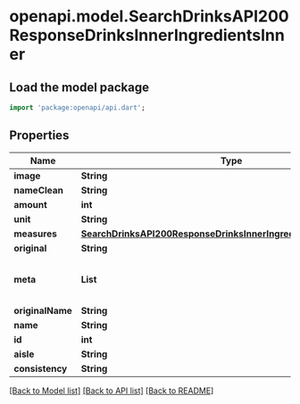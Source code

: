 # openapi.model.SearchDrinksAPI200ResponseDrinksInnerIngredientsInner

## Load the model package
```dart
import 'package:openapi/api.dart';
```

## Properties
Name | Type | Description | Notes
------------ | ------------- | ------------- | -------------
**image** | **String** |  | [optional] 
**nameClean** | **String** |  | [optional] 
**amount** | **int** |  | [optional] 
**unit** | **String** |  | [optional] 
**measures** | [**SearchDrinksAPI200ResponseDrinksInnerIngredientsInnerMeasures**](SearchDrinksAPI200ResponseDrinksInnerIngredientsInnerMeasures.md) |  | [optional] 
**original** | **String** |  | [optional] 
**meta** | **List<String>** |  | [optional] [default to const []]
**originalName** | **String** |  | [optional] 
**name** | **String** |  | [optional] 
**id** | **int** |  | [optional] 
**aisle** | **String** |  | [optional] 
**consistency** | **String** |  | [optional] 

[[Back to Model list]](../README.md#documentation-for-models) [[Back to API list]](../README.md#documentation-for-api-endpoints) [[Back to README]](../README.md)



